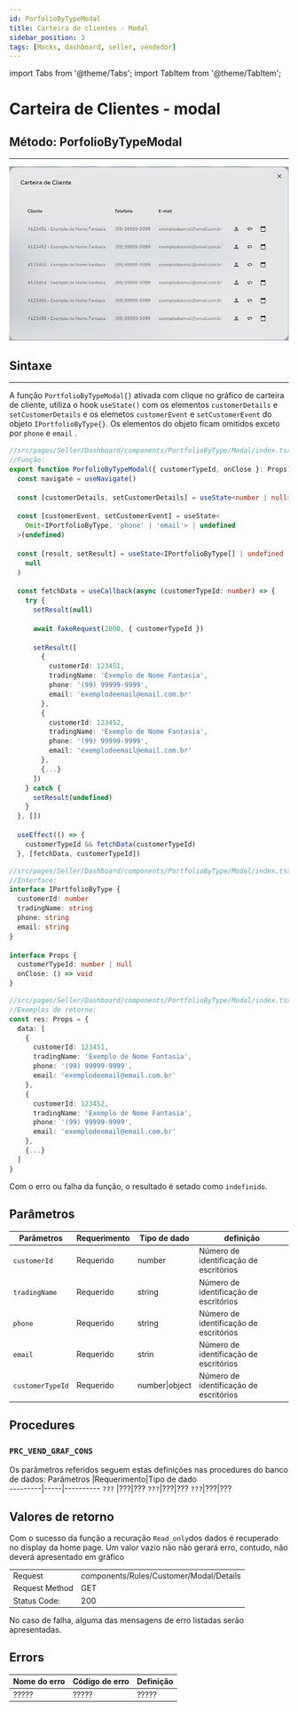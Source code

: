```yaml
---
id: PorfolioByTypeModal
title: Carteira de clientes - Modal
sidebar_position: 3
tags: [Mocks, dashboard, seller, vendedor]
---
```


import Tabs from '@theme/Tabs';
import TabItem from '@theme/TabItem';

# Carteira de Clientes - modal
## Método: PorfolioByTypeModal 
___

![image.png](img/PortfolioByTypeModal.png)


## Sintaxe
____
A função `PortfolioByTypeModal{}` ativada com clique no gráfico de carteira de cliente, utiliza o hook `useState()` com os elementos `customerDetails` e `setCustomerDetails` e os elemetos `customerEvent` e `setCustomerEvent` do objeto `IPortfolioByType{}`. Os elementos do objeto ficam omitidos exceto por `phone` e `email` .   
```typescript
//src/pages/Seller/Dashboard/components/PortfolioByType/Modal/index.tsx
//Função:
export function PorfolioByTypeModal({ customerTypeId, onClose }: Props) {
  const navigate = useNavigate()

  const [customerDetails, setCustomerDetails] = useState<number | null>(null)

  const [customerEvent, setCustomerEvent] = useState<
    Omit<IPortfolioByType, 'phone' | 'email'> | undefined
  >(undefined)

  const [result, setResult] = useState<IPortfolioByType[] | undefined | null>(
    null
  )

  const fetchData = useCallback(async (customerTypeId: number) => {
    try {
      setResult(null)

      await fakeRequest(2000, { customerTypeId })

      setResult([
        {
          customerId: 123451,
          tradingName: 'Exemplo de Nome Fantasia',
          phone: '(99) 99999-9999',
          email: 'exemplodeemail@email.com.br'
        },
        {
          customerId: 123452,
          tradingName: 'Exemplo de Nome Fantasia',
          phone: '(99) 99999-9999',
          email: 'exemplodeemail@email.com.br'
        },
        {...}
      ])
    } catch {
      setResult(undefined)
    }
  }, [])

  useEffect(() => {
    customerTypeId && fetchData(customerTypeId)
  }, [fetchData, customerTypeId])
```

```typescript
//src/pages/Seller/Dashboard/components/PortfolioByType/Modal/index.tsx
//Interface:
interface IPortfolioByType {
  customerId: number
  tradingName: string
  phone: string
  email: string
}

interface Props {
  customerTypeId: number | null
  onClose: () => void
}
````
```typescript
//src/pages/Seller/Dashboard/components/PortfolioByType/Modal/index.tsx
//Exemplos de retorno:
const res: Props = {
  data: [
    {     
      customerId: 123451,
      tradingName: 'Exemplo de Nome Fantasia',
      phone: '(99) 99999-9999',
      email: 'exemplodeemail@email.com.br'
    },
    {
      customerId: 123452,
      tradingName: 'Exemplo de Nome Fantasia',
      phone: '(99) 99999-9999',
      email: 'exemplodeemail@email.com.br'
    },
    {...}
  ]
}
````
Com o erro ou falha da função, o resultado é setado como `indefinido`.

## Parâmetros

Parâmetros |Requerimento|Tipo de dado  | definição|
---------|-----|----------|---------
`customerId`|Requerido|number | Número de identificação de escritórios
`tradingName`|Requerido|string | Número de identificação de escritórios
`phone`|Requerido|string | Número de identificação de escritórios
`email`|Requerido|strin | Número de identificação de escritórios
`customerTypeId`|Requerido|number\|object  | Número de identificação de escritórios



## Procedures
### `PRC_VEND_GRAF_CONS`
Os parâmetros referidos seguem estas definições nas procedures do banco de dados:
Parâmetros |Requerimento|Tipo de dado  
---------|-----|----------
 `???` |???|??? 
 `???`|???|???
 `???`|???|???


## Valores de retorno
Com o sucesso da função a recuração `Read_only`dos dados é recuperado no display da home page. Um valor vazio não não gerará erro, contudo, não deverá apresentado em gráfico

<p></p>
<table>
<tr>
    <td>Request</td>
    <td>components/Rules/Customer/Modal/Details</td>
</tr>
<tr>
    <td>Request Method</td>
    <td>GET</td>
</tr>
<tr>
    <td>Status Code:</td>
    <td>200</td>
</tr>
</table>

No caso de falha, alguma das mensagens de erro listadas serão apresentadas.

## Errors
Nome do erro | Código de erro |Definição
---|---|---
?????|?????|?????
